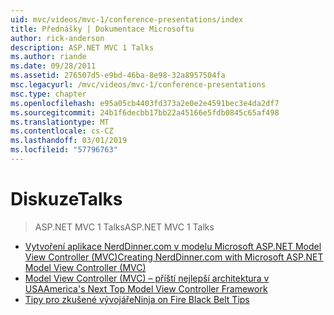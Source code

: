 ```yaml
---
uid: mvc/videos/mvc-1/conference-presentations/index
title: Přednášky | Dokumentace Microsoftu
author: rick-anderson
description: ASP.NET MVC 1 Talks
ms.author: riande
ms.date: 09/28/2011
ms.assetid: 276507d5-e9bd-46ba-8e98-32a8957504fa
msc.legacyurl: /mvc/videos/mvc-1/conference-presentations
msc.type: chapter
ms.openlocfilehash: e95a05cb4403fd373a2e0e2e4591bec3e4da2df7
ms.sourcegitcommit: 24b1f6decbb17bb22a45166e5fdb0845c65af498
ms.translationtype: MT
ms.contentlocale: cs-CZ
ms.lasthandoff: 03/01/2019
ms.locfileid: "57796763"
---
```

<a name="talks"></a><span data-ttu-id="736cb-103">Diskuze</span><span class="sxs-lookup"><span data-stu-id="736cb-103">Talks</span></span>
====================
> <span data-ttu-id="736cb-104">ASP.NET MVC 1 Talks</span><span class="sxs-lookup"><span data-stu-id="736cb-104">ASP.NET MVC 1 Talks</span></span>


- [<span data-ttu-id="736cb-105">Vytvoření aplikace NerdDinner.com v modelu Microsoft ASP.NET Model View Controller (MVC)</span><span class="sxs-lookup"><span data-stu-id="736cb-105">Creating NerdDinner.com with Microsoft ASP.NET Model View Controller (MVC)</span></span>](creating-nerddinnercom-with-microsoft-aspnet-model-view-controller-mvc.md)
- [<span data-ttu-id="736cb-106">Model View Controller (MVC) – příští nejlepší architektura v USA</span><span class="sxs-lookup"><span data-stu-id="736cb-106">America's Next Top Model View Controller Framework</span></span>](americas-next-top-model-view-controller-framework.md)
- [<span data-ttu-id="736cb-107">Tipy pro zkušené vývojáře</span><span class="sxs-lookup"><span data-stu-id="736cb-107">Ninja on Fire Black Belt Tips</span></span>](ninja-on-fire-black-belt-tips.md)
